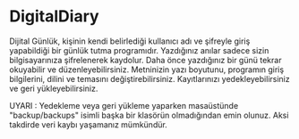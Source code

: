 # DigitalDiary

Dijital Günlük, kişinin kendi belirlediği kullanıcı adı ve şifreyle giriş yapabildiği bir günlük tutma programıdır. Yazdığınız anılar sadece sizin bilgisayarınıza şifrelenerek kaydolur. Daha önce yazdığınız bir günü tekrar okuyabilir ve düzenleyebilirsiniz. Metninizin yazı boyutunu, programın giriş bilgilerini, dilini ve temasını değiştirebilirsiniz. Kayıtlarınızı yedekleyebilirsiniz ve geri yükleyebilirsiniz.

UYARI : Yedekleme veya geri yükleme yaparken masaüstünde "backup/backups" isimli başka bir klasörün olmadığından emin olunuz. Aksi takdirde veri kaybı yaşamanız mümkündür.
